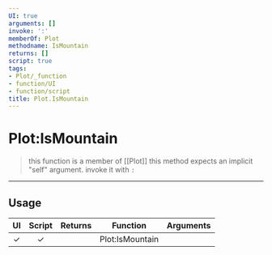 ```yaml
---
UI: true
arguments: []
invoke: ':'
memberOf: Plot
methodname: IsMountain
returns: []
script: true
tags:
- Plot/_function
- function/UI
- function/script
title: Plot.IsMountain
---
```

# Plot:IsMountain
> this function is a member of [[Plot]]
> this method expects an implicit "self" argument. invoke it with `:`
-----
## Usage
|  UI | Script | Returns | Function | Arguments |
|:---:|:------:|-------:|:--------:|:---------|
|✓|✓||Plot:IsMountain||
